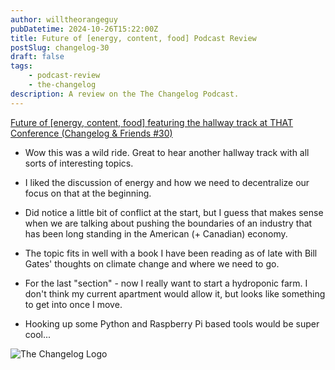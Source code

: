 ```yaml
---
author: willtheorangeguy
pubDatetime: 2024-10-26T15:22:00Z
title: Future of [energy, content, food] Podcast Review
postSlug: changelog-30
draft: false
tags:
    - podcast-review
    - the-changelog
description: A review on the The Changelog Podcast.
---
```


[Future of [energy, content, food] featuring the hallway track at THAT Conference (Changelog & Friends #30)](https://changelog.com/friends/30)

-   Wow this was a wild ride. Great to hear another hallway track with all sorts of interesting topics.
-   I liked the discussion of energy and how we need to decentralize our focus on that at the beginning.
-   Did notice a little bit of conflict at the start, but I guess that makes sense when we are talking about pushing the boundaries of an industry that has been long standing in the American (+ Canadian) economy.
- The topic fits in well with a book I have been reading as of late with Bill Gates' thoughts on climate change and where we need to go.

- For the last "section" - now I really want to start a hydroponic farm. I don't think my current apartment would allow it, but looks like something to get into once I move.
- Hooking up some Python and Raspberry Pi based tools would be super cool...

![The Changelog Logo](https://is1-ssl.mzstatic.com/image/thumb/Podcasts123/v4/b5/b1/43/b5b14333-7cbe-123d-c444-0204e5d08102/mza_311421542997449775.png/300x300bb.webp)
